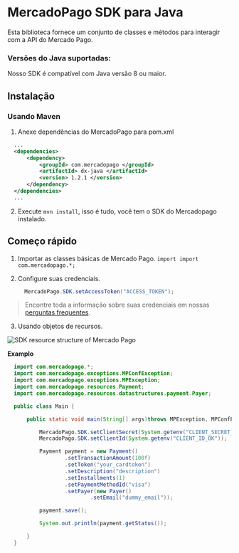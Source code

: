# MercadoPago SDK para Java

Esta biblioteca fornece um conjunto de classes e métodos para interagir com a API do Mercado Pago.

### Versões do Java suportadas:

Nosso SDK é compatível com Java versão 8 ou maior.

## Instalação

### Usando Maven

1) Anexe dependências do MercadoPago para pom.xml

  ```xml
    ...
    <dependencies>
        <dependency>
            <groupId> com.mercadopago </groupId>
            <artifactId> dx-java </artifactId>
            <version> 1.2.1 </version>
        </dependency>
    </dependencies>
    ...
  ```
  
2) Execute `mvn install`, isso é tudo, você tem o SDK do Mercadopago instalado.

## Começo rápido

1) Importar as classes básicas de Mercado Pago. `import import com.mercadopago.*;`

2) Configure suas credenciais.

    ```java
      MercadoPago.SDK.setAccessToken("ACCESS_TOKEN");
    ```

> Encontre toda a informação sobre suas credenciais em nossas [perguntas frequentes](https://www.mercadopago.com.br/developers/pt/guides/faqs/credentials/).

3) Usando objetos de recursos.

![SDK resource structure of Mercado Pago](https://user-images.githubusercontent.com/864790/34393059-9acad058-eb2e-11e7-9987-494eaf19d109.png)

**Examplo**

```java
  import com.mercadopago.*;
  import com.mercadopago.exceptions.MPConfException;
  import com.mercadopago.exceptions.MPException;
  import com.mercadopago.resources.Payment;
  import com.mercadopago.resources.datastructures.payment.Payer;

  public class Main {

      public static void main(String[] args)throws MPException, MPConfException {

          MercadoPago.SDK.setClientSecret(System.getenv("CLIENT_SECRET_OK"));
          MercadoPago.SDK.setClientId(System.getenv("CLIENT_ID_OK"));

          Payment payment = new Payment()
                  .setTransactionAmount(100f)
                  .setToken("your_cardtoken")
                  .setDescription("description")
                  .setInstallments(1)
                  .setPaymentMethodId("visa")
                  .setPayer(new Payer()
                          .setEmail("dummy_email"));

          payment.save();

          System.out.println(payment.getStatus());

      }
  }
```
